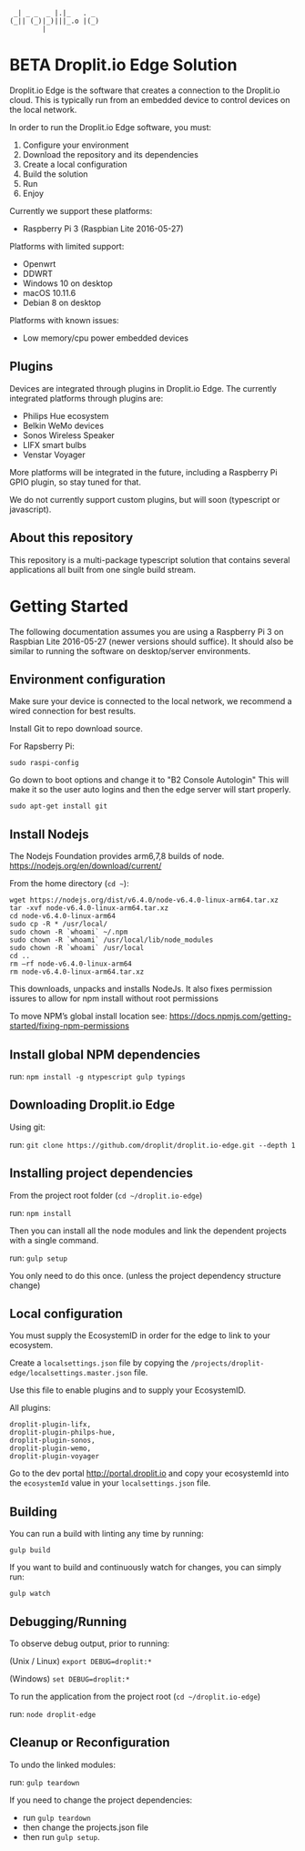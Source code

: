 ```
 _| _ _  _ |.|_   . _  
(_|| (_)|_)|||_.o |(_) 
        |             
```
# BETA Droplit.io Edge Solution

Droplit.io Edge is the software that creates a connection to the Droplit.io cloud. This is typically run from an embedded device to control devices on the local network. 

In order to run the Droplit.io Edge software, you must:

1. Configure your environment
2. Download the repository and its dependencies
3. Create a local configuration
4. Build the solution
5. Run
6. Enjoy


Currently we support these platforms:

* Raspberry Pi 3 (Raspbian Lite 2016-05-27)

Platforms with limited support:

* Openwrt 
* DDWRT
* Windows 10 on desktop
* macOS 10.11.6
* Debian 8 on desktop

Platforms with known issues:

* Low memory/cpu power embedded devices 

## Plugins

Devices are integrated through plugins in Droplit.io Edge. The currently integrated platforms through plugins are:

* Philips Hue ecosystem
* Belkin WeMo devices
* Sonos Wireless Speaker
* LIFX smart bulbs
* Venstar Voyager

More platforms will be integrated in the future, including a Raspberry Pi GPIO plugin, so stay tuned for that.

We do not currently support custom plugins, but will soon (typescript or javascript).

## About this repository

This repository is a multi-package typescript solution that contains several applications all built from one single build stream.


# Getting Started

The following documentation assumes you are using a Raspberry Pi 3 on Raspbian Lite 2016-05-27 (newer versions should suffice). It should also be similar to running the software on desktop/server environments.

## Environment configuration

Make sure your device is connected to the local network, we recommend a wired connection for best results.


Install Git to repo download source. 


For Rapsberry Pi:
```
sudo raspi-config
```
Go down to boot options and change it to "B2 Console Autologin"
This will make it so the user auto logins and then the edge server will start properly.

```
sudo apt-get install git
```

## Install Nodejs

The Nodejs Foundation provides arm6,7,8 builds of node. https://nodejs.org/en/download/current/

From the home directory (`cd ~`):
```
wget https://nodejs.org/dist/v6.4.0/node-v6.4.0-linux-arm64.tar.xz
tar -xvf node-v6.4.0-linux-arm64.tar.xz
cd node-v6.4.0-linux-arm64
sudo cp -R * /usr/local/
sudo chown -R `whoami` ~/.npm
sudo chown -R `whoami` /usr/local/lib/node_modules
sudo chown -R `whoami` /usr/local
cd ..
rm –rf node-v6.4.0-linux-arm64
rm node-v6.4.0-linux-arm64.tar.xz
```
This downloads, unpacks and installs NodeJs. It also fixes permission issures to allow for npm install without root permissions


To move NPM’s global install location see: https://docs.npmjs.com/getting-started/fixing-npm-permissions


## Install global NPM dependencies

run: `npm install -g ntypescript gulp typings`

## Downloading Droplit.io Edge

Using git:


run: `git clone https://github.com/droplit/droplit.io-edge.git --depth 1`

## Installing project dependencies

From the project root folder (`cd ~/droplit.io-edge`)


run: `npm install`


Then you can install all the node modules and link the dependent projects with a single command.


run: `gulp setup`


You only need to do this once. (unless the project dependency structure change)


## Local configuration 

You must supply the EcosystemID in order for the edge to link to your ecosystem.


Create a `localsettings.json` file by copying the `/projects/droplit-edge/localsettings.master.json` file.


Use this file to enable plugins and to supply your EcosystemID.


All plugins:
```
droplit-plugin-lifx,
droplit-plugin-philps-hue,
droplit-plugin-sonos,
droplit-plugin-wemo,
droplit-plugin-voyager
```

Go to the dev portal http://portal.droplit.io and copy your ecosystemId into the `ecosystemId` value in your `localsettings.json` file.


## Building

You can run a build with linting any time by running:


`gulp build`


If you want to build and continuously watch for changes, you can simply run:


`gulp watch`


## Debugging/Running

To observe debug output, prior to running:


(Unix / Linux) `export DEBUG=droplit:*`


(Windows)  `set DEBUG=droplit:*`


To run the application from the project root (`cd ~/droplit.io-edge`)


run:  `node droplit-edge`


## Cleanup or Reconfiguration


To undo the linked modules:


run: `gulp teardown`


If you need to change the project dependencies:
 - run `gulp teardown` 
 - then change the projects.json file
 - then run `gulp setup`.